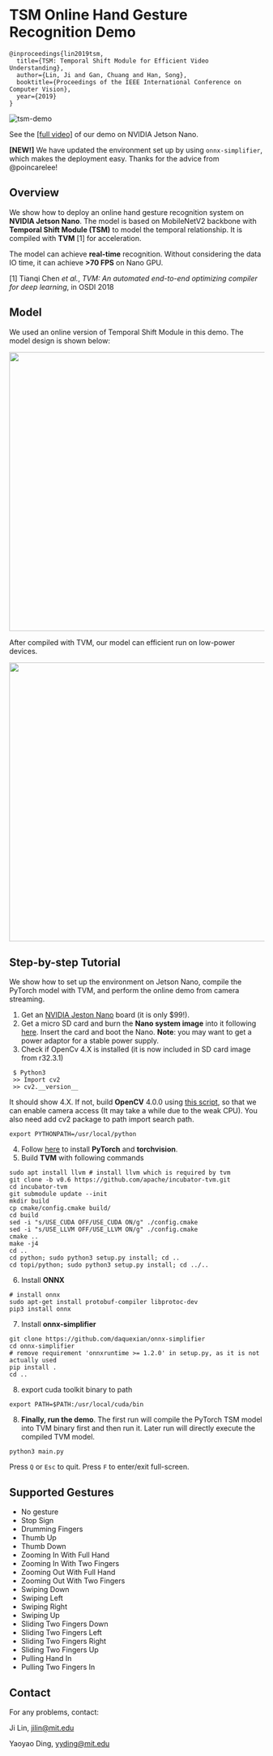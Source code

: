 # TSM Online Hand Gesture Recognition Demo

```
@inproceedings{lin2019tsm,
  title={TSM: Temporal Shift Module for Efficient Video Understanding},
  author={Lin, Ji and Gan, Chuang and Han, Song},
  booktitle={Proceedings of the IEEE International Conference on Computer Vision},
  year={2019}
}
```

![tsm-demo](https://hanlab18.mit.edu/projects/tsm/external/tsm-demo2.gif)

See the [[full video]](https://hanlab18.mit.edu/projects/tsm/#live_demo) of our demo on NVIDIA Jetson Nano.

**[NEW!]** We have updated the environment set up by using `onnx-simplifier`, which makes the deployment easy. Thanks for the advice from @poincarelee!

## Overview

We show how to deploy an online hand gesture recognition system on **NVIDIA Jetson Nano**. The model is based on MobileNetV2 backbone with **Temporal Shift Module (TSM)** to model the temporal relationship. It is compiled with **TVM** [1] for acceleration. 

The model can achieve **real-time** recognition. Without considering the data IO time, it can achieve **>70 FPS** on Nano GPU.

[1] Tianqi Chen *et al.*, *TVM: An automated end-to-end optimizing compiler for deep learning*, in OSDI 2018

## Model

We used an online version of Temporal Shift Module in this demo. The model design is shown below:
<p align="center">
	<img src="https://hanlab18.mit.edu/projects/tsm/external/tsm-online-model.png" width="550">
</p>

After compiled with TVM, our model can efficient run on low-power devices.

<p align="center">
	<img src="https://hanlab18.mit.edu/projects/tsm/external/tsm-low-power.png" width="550">
</p>

## Step-by-step Tutorial

We show how to set up the environment on Jetson Nano, compile the PyTorch model with TVM, and perform the online demo from camera streaming.

1. Get an [NVIDIA Jeston Nano](https://developer.nvidia.com/embedded/jetson-nano-developer-kit) board (it is only $99!).
2. Get a micro SD card and burn the **Nano system image** into it following [here](https://developer.nvidia.com/embedded/learn/get-started-jetson-nano-devkit). Insert the card and boot the Nano. **Note**: you may want to get a power adaptor for a stable power supply.
3. Check if OpenCv 4.X is installed (it is now included in SD card image from r32.3.1)
```
 $ Python3
 >> Import cv2
 >> cv2.__version__
```
 It should show 4.X.
 If not, build **OpenCV** 4.0.0 using [this script](https://github.com/AastaNV/JEP/blob/master/script/install_opencv4.0.0_Nano.sh), so that we can enable camera access (It may take a while due to the weak CPU). You also need add cv2 package to path import search path.

```
export PYTHONPATH=/usr/local/python
```

4. Follow [here](https://devtalk.nvidia.com/default/topic/1049071/jetson-nano/pytorch-for-jetson-nano/) to install **PyTorch** and **torchvision**.
5. Build **TVM** with following commands

```
sudo apt install llvm # install llvm which is required by tvm
git clone -b v0.6 https://github.com/apache/incubator-tvm.git
cd incubator-tvm
git submodule update --init
mkdir build
cp cmake/config.cmake build/
cd build
sed -i "s/USE_CUDA OFF/USE_CUDA ON/g" ./config.cmake
sed -i "s/USE_LLVM OFF/USE_LLVM ON/g" ./config.cmake
cmake ..
make -j4
cd ..
cd python; sudo python3 setup.py install; cd ..
cd topi/python; sudo python3 setup.py install; cd ../..
```

6. Install **ONNX**

```
# install onnx
sudo apt-get install protobuf-compiler libprotoc-dev
pip3 install onnx
```

7. Install **onnx-simplifier**

```
git clone https://github.com/daquexian/onnx-simplifier
cd onnx-simplifier
# remove requirement 'onnxruntime >= 1.2.0' in setup.py, as it is not actually used
pip install .
cd ..
```

8. export cuda toolkit binary to path

```
export PATH=$PATH:/usr/local/cuda/bin
```

8. **Finally, run the demo**. The first run will compile the PyTorch TSM model into TVM binary first and then run it. Later run will directly execute the compiled TVM model.

```
python3 main.py
```

Press `Q` or `Esc` to quit. Press `F` to enter/exit full-screen.

## Supported Gestures

- No gesture
- Stop Sign
- Drumming Fingers
- Thumb Up
- Thumb Down
- Zooming In With Full Hand
- Zooming In With Two Fingers
- Zooming Out With Full Hand
- Zooming Out With Two Fingers
- Swiping Down
- Swiping Left
- Swiping Right
- Swiping Up
- Sliding Two Fingers Down
- Sliding Two Fingers Left
- Sliding Two Fingers Right
- Sliding Two Fingers Up
- Pulling Hand In
- Pulling Two Fingers In

## Contact

For any problems, contact:

Ji Lin, jilin@mit.edu

Yaoyao Ding, yyding@mit.edu
